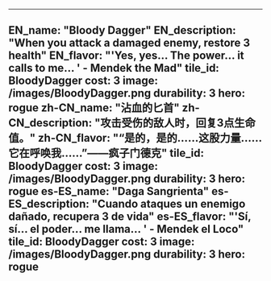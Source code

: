 ---

EN_name: "Bloody Dagger"
EN_description: "When you attack a damaged enemy, restore 3 health"
EN_flavor: "'Yes, yes... The power... it calls to me... ' - Mendek the Mad"
tile_id: BloodyDagger
cost: 3
image: /images/BloodyDagger.png
durability: 3
hero: rogue
zh-CN_name: "沾血的匕首"
zh-CN_description: "攻击受伤的敌人时，回复3点生命值。"
zh-CN_flavor: "“是的，是的……这股力量……它在呼唤我……”——疯子门德克"
tile_id: BloodyDagger
cost: 3
image: /images/BloodyDagger.png
durability: 3
hero: rogue
es-ES_name: "Daga Sangrienta"
es-ES_description: "Cuando ataques un enemigo dañado, recupera 3 de vida"
es-ES_flavor: "'Sí, sí... el poder... me llama... ' - Mendek el Loco"
tile_id: BloodyDagger
cost: 3
image: /images/BloodyDagger.png
durability: 3
hero: rogue
---